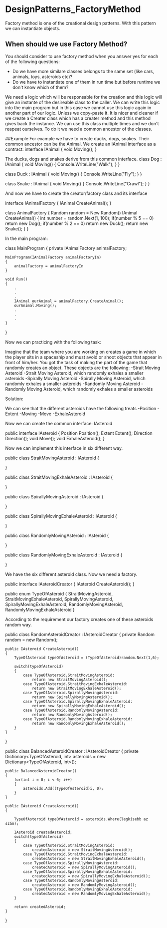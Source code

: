 # DesignPatterns_FactoryMethod
Factory method is one of the creational design patterns. With this pattern we can instantiate objects.

## When should we use Factory Method?
You should consider to use factory method when you answer yes for each of the following questions:

* Do we have more similare classes belongs to the same set (like cars, animals, toys, asteroids etc)?
* Do we have to instantiate one of them in run time but before runtime we don't know which of them?

We need a logic which will be responsable for the creation and this logic will give an instante of the desireable class to the caller.
We can write this logic into the main program but in this case we cannot use this logic again in another part of our logic. Unless we copy-paste it.
It is nicer and cleaner if we create a Creater class which has a creater method and this method gives back the instance.
We can use this class multiple times and we don't reapeat ourselves.
To do it we need a common ancestor of the classes.

##Example
For example we have to create ducks, dogs, snakes. Their common ancestor can be the Animal.
We create an IAnimal interface as a contract:
interface IAnimal
{
	void Moving();
}

The ducks, dogs and snakes derive from this common interface.
class Dog : IAnimal
{
	void Moving()
	{
		Console.WriteLine("Walk");
	}
}

class Duck : IAnimal
{
	void Moving()
	{
		Console.WriteLine("Fly");
	}
}

class Snake : IAnimal
{
	void Moving()
	{
		Console.WriteLine("Crawl");
	}
}

And now we have to create the creator/factory class and its interface

interface IAnimalFactory
{
	IAnimal CreateAnimal();
}

class AnimalFactory
{
	Random random = New Random()
	IAnimal CreateAnimal()
	{
		int number = random.Next(1, 100);
		if(number % 5 == 0) return new Dog();
		if(number % 2 == 0) return new Duck();
		return new Snake();	
	}
}

In the main program:

class MainProgram
{
	private IAnimalFactory animalFactory;

	MainProgram(IAnimalFactory animalFactoryIn)
	{
		animalFactory = animalFactoryIn
	}

	void Run()
	{
		.
		.
		.
		IAnimal ourAnimal = animalFactory.CreateAnimal();
		ourAnimal.Moving();
		.
		.
		.
	}
}

Now we can practicing with the following task:

Imagine that the team where you are working on creates a game in which the player sits in a spaceship and must avoid or shoot objects that appear in front of him/her.
You got the task of making the part of the game that randomly creates an object.
These objects are the following:
-Strait Moving Asteroid
-Strait Moving Asteroid, which randomly exhales a smaller asteroids
-Spirally Moving Asteroid
-Spirally Moving Asteroid, which randomly exhales a smaller asteroids
-Randomly Moving Asteroid 
-Randomly Moving Asteroid, which randomly exhales a smaller asteroids

Solution:

We can see that the different asteroids have the following treats
-Position
-Extent
-Moving
-Move
-ExhaleAsteroid

Now we can create the common interface: IAsteroid

public interface IAsteroid
{
	Position Position();
	Extent Extent();
	Direction Direction();
	void Move();
	void ExhaleAsteroid();
}

Now we can implement this interface in six different way.

public class StraitMovingAsteroid : IAsteroid
{

}

public class StraitMovingExhaleAsteroid : IAsteroid
{

}

public class SpirallyMovingAsteroid : IAsteroid
{

}

public class SpirallyMovingExhaleAsteroid : IAsteroid
{

}

public class RandomlyMovingAsteroid : IAsteroid
{

}

public class RandomlyMovingExhaleAsteroid : IAsteroid
{

}

We have the six different asteroid class. Now we need a factory.

public interface IAsteroidCreator
{
	IAsteroid CreateAsteroid();
}

public enum TypeOfAsteroid
{
	StraitMovingAsteroid,
	StraitMovingExhaleAsteroid,
	SpirallyMovingAsteroid,
	SpirallyMovingExhaleAsteroid,
	RandomlyMovingAsteroid,
	RandomlyMovingExhaleAsteroid
}

According to the requirement our factory creates one of these asteroids random way.

public class RandomAsteroidCreator : IAsteroidCreator
{
	private Random random = new Random();
	
	public IAsteroid CreateAsteroid()
	{
		TypeOfAsteroid typeOfAsteroid = (TypeOfAsteroid)random.Next(1,6);
		
		switch(typeOfAsteroid)
		{
			case TypeOfAsteroid.StraitMovingAsteroid:
				return new StraitMovingAsteroid();
			case TypeOfAsteroid.StraitMovingExhaleAsteroid:
				return new StraitMovingExhaleAsteroid();
			case TypeOfAsteroid.SpirallyMovingAsteroid:
				return new SpirallyMovingAsteroid();
			case TypeOfAsteroid.SpirallyMovingExhaleAsteroid:
				return new SpirallyMovingExhaleAsteroid();
			case TypeOfAsteroid.RandomlyMovingAsteroid:
				return new RandomlyMovingAsteroid();
			case TypeOfAsteroid.RandomlyMovingExhaleAsteroid:
				return new RandomlyMovingExhaleAsteroid();
		}
	}
}

public class BalancedAsteroidCreator : IAsteroidCreator
{
	private Dictionary<TypeOfAsteroid, int> asteroids = new Dictionary<TypeOfAsteroid, int>();

	public BalancedAsteroidCreator()
	{
		for(int i = 0; i < 6; i++)
		{
			asteroids.Add((TypeOfAsteroid)i, 0);
		}
	}
	
	public IAsteroid CreateAsteroid()
	{
		
		TypeOfAsteroid typeOfAsteroid = asteroids.Where(legkisebb az szám);
		
		IAsteroid createdAsteroid;
		switch(typeOfAsteroid)
		{
			case TypeOfAsteroid.StraitMovingAsteroid:
				createdAsteroid = new StraitMovingAsteroid();
			case TypeOfAsteroid.StraitMovingExhaleAsteroid:
				createdAsteroid = new StraitMovingExhaleAsteroid();
			case TypeOfAsteroid.SpirallyMovingAsteroid:
				createdAsteroid = new SpirallyMovingAsteroid();
			case TypeOfAsteroid.SpirallyMovingExhaleAsteroid:
				createdAsteroid = new SpirallyMovingExhaleAsteroid();
			case TypeOfAsteroid.RandomlyMovingAsteroid:
				createdAsteroid = new RandomlyMovingAsteroid();
			case TypeOfAsteroid.RandomlyMovingExhaleAsteroid:
				createdAsteroid = new RandomlyMovingExhaleAsteroid();
		}

		return createdAsteroid;
	}
}
